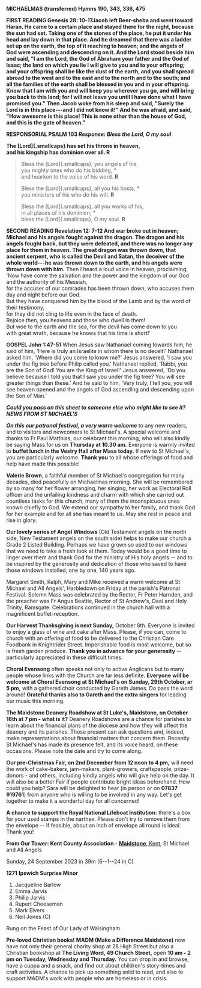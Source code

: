 **MICHAELMAS (transferred) Hymns 190, 343, 336, 475**

**FIRST READING Genesis 28: 10-17Jacob left Beer-sheba and went toward
Haran. He came to a certain place and stayed there for the night,
because the sun had set. Taking one of the stones of the place, he put
it under his head and lay down in that place. And he dreamed that there
was a ladder set up on the earth, the top of it reaching to heaven; and
the angels of God were ascending and descending on it. And the Lord
stood beside him and said, "I am the Lord, the God of Abraham your
father and the God of Isaac; the land on which you lie I will give to
you and to your offspring; and your offspring shall be like the dust of
the earth, and you shall spread abroad to the west and to the east and
to the north and to the south; and all the families of the earth shall
be blessed in you and in your offspring. Know that I am with you and
will keep you wherever you go, and will bring you back to this land; for
I will not leave you until I have done what I have promised you." Then
Jacob woke from his sleep and said, "Surely the Lord is in this
place---and I did not know it!" And he was afraid, and said, "How
awesome is this place! This is none other than the house of God, and
this is the gate of heaven."**

**RESPONSORIAL PSALM 103 *Response: Bless the Lord, O my soul***

**The [Lord]{.smallcaps} has set his throne in heaven,\
and his kingship has dominion over all. R**

> Bless the [Lord]{.smallcaps}, you angels of his,\
> you mighty ones who do his bidding, \*\
> and hearken to the voice of his word. **R**
>
> Bless the [Lord]{.smallcaps}, all you his hosts, \*\
> you ministers of his who do his will. **R**
>
> Bless the [Lord]{.smallcaps}, all you works of his,\
> in all places of his dominion; \*\
> bless the [Lord]{.smallcaps}, O my soul. **R**

**SECOND READING Revelation 12: 7-12 And war broke out in heaven;
Michael and his angels fought against the dragon. The dragon and his
angels fought back, but they were defeated, and there was no longer any
place for them in heaven. The great dragon was thrown down, that ancient
serpent, who is called the Devil and Satan, the deceiver of the whole
world---he was thrown down to the earth, and his angels were thrown down
with him.** Then I heard a loud voice in heaven, proclaiming,\
'Now have come the salvation and the power and the kingdom of our God
and the authority of his Messiah,\
for the accuser of our comrades has been thrown down, who accuses them
day and night before our God.\
But they have conquered him by the blood of the Lamb and by the word of
their testimony,\
for they did not cling to life even in the face of death.\
Rejoice then, you heavens and those who dwell in them!\
But woe to the earth and the sea, for the devil has come down to you\
with great wrath, because he knows that his time is short!'

**GOSPEL John 1:47-51** When Jesus saw Nathanael coming towards him, he
said of him, 'Here is truly an Israelite in whom there is no
deceit!' Nathanael asked him, 'Where did you come to know me?' Jesus
answered, 'I saw you under the fig tree before Philip called
you.' Nathanael replied, 'Rabbi, you are the Son of God! You are the
King of Israel!' Jesus answered, 'Do you believe because I told you that
I saw you under the fig tree? You will see greater things than
these.' And he said to him, 'Very truly, I tell you, you will see heaven
opened and the angels of God ascending and descending upon the Son of
Man.'

***Could you pass on this sheet to someone else who might like to see
it?***\
***NEWS FROM ST MICHAEL\'S***

***On this our patronal festival, a very warm welcome*** to any new
readers, and to visitors and newcomers to St Michael\'s. A special
welcome and thanks to Fr Paul Matthias, our celebrant this morning, who
will also kindly be saying Mass for us on **Thursday at 10.30 am.**
Everyone is warmly invited to **buffet lunch in the Vestry Hall after
Mass today.** If new to St Michael\'s, you are particularly welcome.
**Thank you** to all whose offerings of food and help have made this
possible!

**Valerie Brown**, a faithful member of St Michael\'s congregation for
many decades, died peacefully on Michaelmas morning. She will be
remembered by so many for her flower arranging, her singing, her work as
Electoral Roll officer and the unfailing kindness and charm with which
she carried out countless tasks for this church, many of them the
inconspicuous ones known chiefly to God. We extend our sympathy to her
family, and thank God for her example and for all she has meant to us.
May she rest in peace and rise in glory.

**Our lovely series of Angel Windows** (Old Testament angels on the
north side, New Testament angels on the south side) helps to make our
church a Grade 2 Listed Building. Perhaps we have grown so used to our
windows that we need to take a fresh look at them. Today would be a good
time to linger over them and thank God for the ministry of His holy
angels -- and to be inspired by the generosity and dedication of those
who saved to have those windows installed, one by one, 140 years ago.

Margaret Smith, Ralph, Mary and Mike received a warm welcome at St
Michael and All Angels\', Harbledown on Friday at the parish\'s Patronal
Festival. Solemn Mass was celebrated by the Rector, Fr Peter Harnden,
and the preacher was Fr Angus Beattie, Rector of St Andrew\'s, Deal and
Holy Trinity, Ramsgate. Celebrations continued in the church hall with a
magnificent buffet-reception.

**Our Harvest Thanksgiving is next Sunday,** October 8th. Everyone is
invited to enjoy a glass of wine and cake after Mass. Please, if you
can, come to church with an offering of food to be delivered to the
Christian Care Foodbank in Knightrider Street. Imperishable food is most
welcome, but so is fresh garden produce. **Thank you in advance for your
generosity** -- particularly appreciated in these difficult times.

**Choral Evensong** often speaks not only to active Anglicans but to
many people whose links with the Church are far less definite.
**Everyone** **will be welcome** **at Choral Evensong at St Michael\'s
on Sunday, 29th October, ar 5 pm,** with a gathered choir conducted by
Gareth James. Do pass the word around! **Grateful thanks also to Gareth
and the extra singers** for leading our music this morning.

**The Maidstone Deanery Roadshow at St Luke\'s, Maidstone, on October
16th at 7 pm - what is it?** Deanery Roadshows are a chance for
parishes to learn about the financial plans of the diocese and how they
will affect the deanery and its parishes. Those present can ask
questions and, indeed, make representations about financial matters that
concern them. Recently St Michael\'s has made its presence felt, and its
voice heard, on these occasions. Please note the date and try to come
along.

**Our pre-Christmas Fair, on 2nd December from 12 noon to 4 pm,** will
need the work of cake-bakers, jam-makers, plant-growers, craftspeople,
prize-donors - and others, including kindly angels who will give help on
the day. It will also be a better Fair if people contribute bright ideas
beforehand. How could you help? Sara will be delighted to hear (in
person or on **07837 919761**) from anyone who is willing to be involved
in any way. Let\'s get together to make it a wonderful day for all
concerned!

**A chance to support the Royal National Lifeboat Institution:**
there\'s a box for your used stamps in the narthex. Please don\'t try to
remove them from the envelope -- if feasible, about an inch of envelope
all round is ideal. Thank you!

**From Our Tower: Kent County Association -** [**Maidstone**,
Kent](https://dove.cccbr.org.uk/tower/12644#_blank), St Michael and All
Angels

Sunday, 24 September 2023 in 39m (6--1--24 in C)

**1271** **Ipswich Surprise Minor**

1. Jacqueline Barlow
2. Emma Jarvis
3. Philip Jarvis
4. Rupert Cheeseman
5. Mark Elvers
6. Neil Jones (C)

Rung on the Feast of Our Lady of Walsingham.

**Pre-loved Christian books!** **MADM (Make a Difference Maidstone)**
now have not only their general charity shop at 28 High Street but also
a Christian bookshop at **The Living Word, 49 Church Street,** open **10
am - 2 pm on Tuesday, Wednesday and Thursday.** You can drop in and
browse, have a cuppa and a snack, and find out about children\'s
story-times and craft activities. A chance to pick up something solid to
read, and also to support MADM\'s work with people who are homeless or
in crisis.
